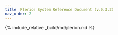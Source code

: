 ```yaml
---
title: Plerion System Reference Document (v.0.3.2)
nav_order: 2
---
```


{% include_relative _build/md/plerion.md %}